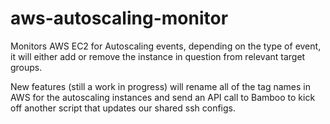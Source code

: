 # aws-autoscaling-monitor
Monitors AWS EC2 for Autoscaling events, depending on the type of event, it will either add or remove the instance in question from relevant target groups.

New features (still a work in progress) will rename all of the tag names in AWS for the autoscaling instances and send an API call to Bamboo to kick off another script that updates our shared ssh configs.
